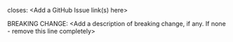 <Please include a summary of the changes>

closes: <Add a GitHub Issue link(s) here>

BREAKING CHANGE: <Add a description of breaking change, if any. If none - remove this line completely>
